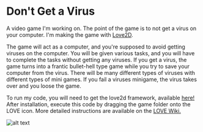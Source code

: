 # Don't Get a Virus
A video game I'm working on. The point of the game is to not get a virus on your computer. I'm making the game with [Love2D](https://love2d.org/).

The game will act as a computer, and you're supposed to avoid getting viruses on the computer.
You will be given various tasks, and you will have to complete the tasks without getting any viruses.
If you get a virus, the game turns into a frantic bullet-hell type game while you try to save your computer from the virus.
There will be many different types of viruses with different types of mini games.
If you fail a viruses minigame, the virus takes over and you loose the game.

To run my code, you will need to get the love2d framework, available [here!](https://love2d.org/) After installation, execute this code by dragging the game folder onto the LOVE icon. More detailed instructions are available on the [LOVE Wiki.](https://love2d.org/wiki/Getting_Started)

![alt text](http://i.imgur.com/nWAno3d.png "A Screenshot of the game so far.")
